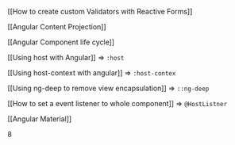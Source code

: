 [[How to create custom Validators with Reactive Forms]]

[[Angular Content Projection]]

[[Angular Component life cycle]]

[[Using  host with Angular]] => `:host`

[[Using host-context with angular]] => `:host-contex`

[[Using ng-deep to remove view encapsulation]] => `::ng-deep`

[[How to set a event listener to whole component]] => `@HostListner`

[[Angular Material]]





8